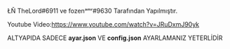 ŁŇ TheLord#6911 ve fozenᵃᵐʳ#9630 Tarafından Yapılmıştır.

Youtube Video:https://www.youtube.com/watch?v=JRuDxmJ90yk

ALTYAPIDA SADECE **ayar.json** VE **config.json** AYARLAMANIZ YETERLİDİR
